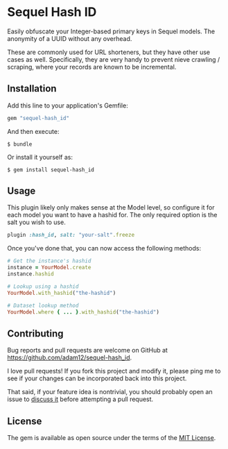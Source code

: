 # Sequel Hash ID

Easily obfuscate your Integer-based primary keys in Sequel models. The anonymity
of a UUID without any overhead.

These are commonly used for URL shorteners, but they have other use cases as well.
Specifically, they are very handy to prevent nieve crawling / scraping, where your
records are known to be incremental.

## Installation

Add this line to your application's Gemfile:

```ruby
gem "sequel-hash_id"
```

And then execute:

    $ bundle

Or install it yourself as:

    $ gem install sequel-hash_id

## Usage

This plugin likely only makes sense at the Model level, so configure it
for each model you want to have a hashid for. The only required option
is the salt you wish to use.

```ruby
plugin :hash_id, salt: "your-salt".freeze
```

Once you've done that, you can now access the following methods:

```ruby
# Get the instance's hashid
instance = YourModel.create
instance.hashid

# Lookup using a hashid
YourModel.with_hashid("the-hashid")

# Dataset lookup method
YourModel.where { ... }.with_hashid("the-hashid")
```

## Contributing

Bug reports and pull requests are welcome on GitHub at https://github.com/adam12/sequel-hash_id.

I love pull requests! If you fork this project and modify it, please ping me to see
if your changes can be incorporated back into this project.

That said, if your feature idea is nontrivial, you should probably open an issue to
[discuss it](http://www.igvita.com/2011/12/19/dont-push-your-pull-requests/)
before attempting a pull request.

## License

The gem is available as open source under the terms of the [MIT License](http://opensource.org/licenses/MIT).

